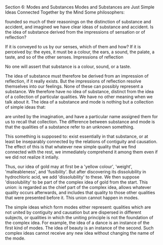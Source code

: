 Section 6: Modes and Substances
Modes and Substances are Just Simple Ideas Connected Together by the Mind
Some philosophers:

founded so much of their reasonings on the distinction of substance and accident, and
imagined we have clear ideas of substance and accident.
Is the idea of substance derived from the impressions of sensation or of reflection?

If it is conveyed to us by our senses, which of them and how?
If it is perceived by:
the eyes, it must be a colour,
the ears, a sound,
the palate, a taste, and so of the other senses.
Impressions of reflection

No one will assert that substance is a colour, sound, or a taste.

The idea of substance must therefore be derived from an impression of reflection, if it really exists.
But the impressions of reflection resolve themselves into our feelings.
None of these can possibly represent a substance.
We therefore have no idea of substance, distinct from the idea of a collection of particular qualities.
We have no other meaning when we talk about it.
The idea of a substance and mode is nothing but a collection of simple ideas that:

are united by the imagination, and
have a particular name assigned them for us to recall that collection.
The difference between substance and mode is that the qualities of a substance refer to an unknown something.

This something is supposed to:
exist essentially in that substance, or
at least be inseparably connected by the relations of contiguity and causation.
The effect of this is that whatever new simple quality that we find connected with the rest, we immediately comprehend it among them even if we did not realize it intially.

Thus, our idea of gold may at first be a 'yellow colour', 'weight', 'malleableness', and 'fusibility'.
But after discovering its dissolubility in hydrochloric acid, we add 'dissolubility' to these.
We then suppose 'dissolubility' to be part of the complex idea of gold from the start.
This union:
is regarded as the chief part of the complex idea,
allows whatever quality occurs afterwards, and
includes that quality to those other qualities that were presented before it.
This union cannot happen in modes.

The simple ideas which form modes either represent:
qualities which are not united by contiguity and causation but are dispersed in different subjects, or
qualities in which the uniting principle is not the foundation of the complex idea.
For example, the idea of a dance is an instance of the first kind of modes.
The idea of beauty is an instance of the second.
Such complex ideas cannot receive any new idea without changing the name of the mode.